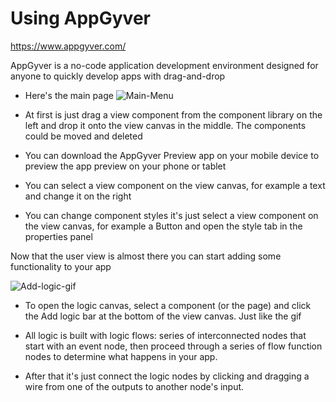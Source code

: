 # Using AppGyver 

https://www.appgyver.com/

AppGyver is a no-code application development environment designed for anyone to quickly develop apps with drag-and-drop

* Here's the main page
![Main-Menu](https://user-images.githubusercontent.com/65680799/178284953-908bc07e-5006-4eb6-9961-1e5b3ded0cd2.png)

* At first is just drag a view component from the component library on the left and drop it onto the view canvas in the middle. The components could be moved and deleted

* You can download the AppGyver Preview app on your mobile device to preview the app preview on your phone or tablet

* You can select a view component on the view canvas, for example a text and change it on the right

* You can change component styles it's just select a view component on the view canvas, for example a Button and open the style tab in the properties panel

Now that the user view is almost there you can start adding some functionality to your app

![Add-logic-gif](https://user-images.githubusercontent.com/65680799/178285183-6aef62ba-433f-4304-b6bf-ba4b5cb18c88.gif)

* To open the logic canvas, select a component  (or the page) and click the Add logic bar at the bottom of the view canvas. Just like the gif

* All logic is built with logic flows: series of interconnected nodes that start with an event node, then proceed through a series of flow function nodes to determine what happens in your app. 

* After that it's just connect the logic nodes by clicking and dragging a wire from one of the outputs to another node's input.



